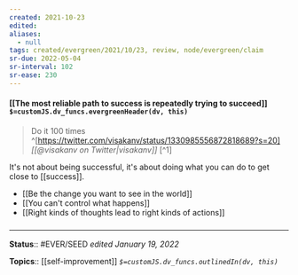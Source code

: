 ```yaml
---
created: 2021-10-23
edited: 
aliases:
  - null
tags: created/evergreen/2021/10/23, review, node/evergreen/claim
sr-due: 2022-05-04
sr-interval: 102
sr-ease: 230
---
```

#### [[The most reliable path to success is repeatedly trying to succeed]] `$=customJS.dv_funcs.evergreenHeader(dv, this)`

> Do it 100 times 
^[https://twitter.com/visakanv/status/1330985556872818689?s=20]
> <cite>[[@visakanv on Twitter|visakanv]]</cite> [^1]

It's not about being successful, it's about doing what you can do to get close to [[success]].

- [[Be the change you want to see in the world]]
- [[You can't control what happens]]
- [[Right kinds of thoughts lead to right kinds of actions]] 

### <hr class="footnote"/>

**Status**:: #EVER/SEED
*edited January 19, 2022*

**Topics**:: [[self-improvement]]
*`$=customJS.dv_funcs.outlinedIn(dv, this)`*

